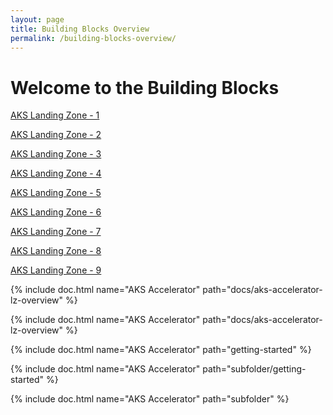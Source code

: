 ```yaml
---
layout: page
title: Building Blocks Overview
permalink: /building-blocks-overview/
---
```


# Welcome to the Building Blocks

[AKS Landing Zone - 1](_docs/building-blocks-docs/aks-accelerator-lz/aks-accelerator-lz-overview)

[AKS Landing Zone - 2](building-blocks-docs/aks-accelerator-lz/aks-accelerator-lz-overview)

[AKS Landing Zone - 3](aks-accelerator-lz/aks-accelerator-lz-overview)

[AKS Landing Zone - 4](./aks-accelerator-lz-overview)

[AKS Landing Zone - 5](../_docs/building-blocks-docs/aks-accelerator-lz/aks-accelerator-lz-overview.md)

[AKS Landing Zone - 6](_docs/building-blocks-docs/aks-accelerator-lz/aks-accelerator-lz-overview.md)

[AKS Landing Zone - 7](../docs/building-blocks-docs/aks-accelerator-lz/aks-accelerator-lz-overview.md)

[AKS Landing Zone - 8](docs/building-blocks-docs/aks-accelerator-lz/aks-accelerator-lz-overview.md)

[AKS Landing Zone - 9](docs/building-blocks-docs/aks-accelerator-lz/aks-accelerator-lz-overview)

{% include doc.html name="AKS Accelerator" path="docs/aks-accelerator-lz-overview" %}

{% include doc.html name="AKS Accelerator" path="docs/aks-accelerator-lz-overview" %}

{% include doc.html name="AKS Accelerator" path="getting-started" %}

{% include doc.html name="AKS Accelerator" path="subfolder/getting-started" %}

{% include doc.html name="AKS Accelerator" path="subfolder" %}